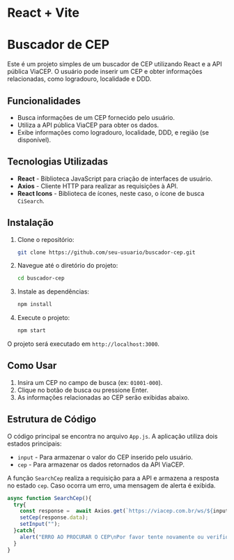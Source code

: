 # React + Vite

# Buscador de CEP

Este é um projeto simples de um buscador de CEP utilizando React e a API pública ViaCEP. O usuário pode inserir um CEP e obter informações relacionadas, como logradouro, localidade e DDD.

## Funcionalidades

- Busca informações de um CEP fornecido pelo usuário.
- Utiliza a API pública ViaCEP para obter os dados.
- Exibe informações como logradouro, localidade, DDD, e região (se disponível).

## Tecnologias Utilizadas

- **React** - Biblioteca JavaScript para criação de interfaces de usuário.
- **Axios** - Cliente HTTP para realizar as requisições à API.
- **React Icons** - Biblioteca de ícones, neste caso, o ícone de busca `CiSearch`.

## Instalação

1. Clone o repositório:
    ```bash
    git clone https://github.com/seu-usuario/buscador-cep.git
    ```

2. Navegue até o diretório do projeto:
    ```bash
    cd buscador-cep
    ```

3. Instale as dependências:
    ```bash
    npm install
    ```

4. Execute o projeto:
    ```bash
    npm start
    ```

O projeto será executado em `http://localhost:3000`.

## Como Usar

1. Insira um CEP no campo de busca (ex: `01001-000`).
2. Clique no botão de busca ou pressione Enter.
3. As informações relacionadas ao CEP serão exibidas abaixo.

## Estrutura de Código

O código principal se encontra no arquivo `App.js`. A aplicação utiliza dois estados principais:

- `input` - Para armazenar o valor do CEP inserido pelo usuário.
- `cep` - Para armazenar os dados retornados da API ViaCEP.

A função `SearchCep` realiza a requisição para a API e armazena a resposta no estado `cep`. Caso ocorra um erro, uma mensagem de alerta é exibida.

```jsx
async function SearchCep(){
  try{
    const response =  await Axios.get(`https://viacep.com.br/ws/${input}/json`);
    setCep(response.data);
    setInput("");
  }catch{
    alert("ERRO AO PROCURAR O CEP\nPor favor tente novamente ou verifique se o cep está escrito corretamente");
  }
}

